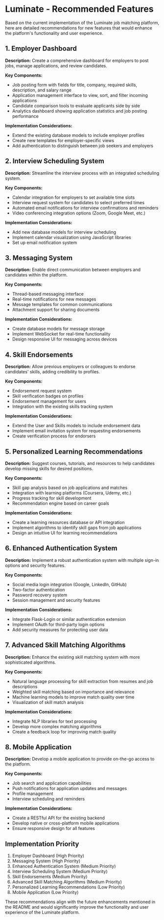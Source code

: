 # Luminate - Recommended Features

Based on the current implementation of the Luminate job matching platform, here are detailed recommendations for new features that would enhance the platform's functionality and user experience.

## 1. Employer Dashboard

**Description:** Create a comprehensive dashboard for employers to post jobs, manage applications, and review candidates.

**Key Components:**
- Job posting form with fields for title, company, required skills, description, and salary range
- Application management interface to view, sort, and filter incoming applications
- Candidate comparison tools to evaluate applicants side by side
- Analytics dashboard showing application statistics and job posting performance

**Implementation Considerations:**
- Extend the existing database models to include employer profiles
- Create new templates for employer-specific views
- Add authentication to distinguish between job seekers and employers

## 2. Interview Scheduling System

**Description:** Streamline the interview process with an integrated scheduling system.

**Key Components:**
- Calendar integration for employers to set available time slots
- Interview request system for candidates to select preferred times
- Automated email notifications for interview confirmations and reminders
- Video conferencing integration options (Zoom, Google Meet, etc.)

**Implementation Considerations:**
- Add new database models for interview scheduling
- Implement calendar visualization using JavaScript libraries
- Set up email notification system

## 3. Messaging System

**Description:** Enable direct communication between employers and candidates within the platform.

**Key Components:**
- Thread-based messaging interface
- Real-time notifications for new messages
- Message templates for common communications
- Attachment support for sharing documents

**Implementation Considerations:**
- Create database models for message storage
- Implement WebSocket for real-time functionality
- Design responsive UI for messaging across devices

## 4. Skill Endorsements

**Description:** Allow previous employers or colleagues to endorse candidates' skills, adding credibility to profiles.

**Key Components:**
- Endorsement request system
- Skill verification badges on profiles
- Endorsement management for users
- Integration with the existing skills tracking system

**Implementation Considerations:**
- Extend the User and Skills models to include endorsement data
- Implement email invitation system for requesting endorsements
- Create verification process for endorsers

## 5. Personalized Learning Recommendations

**Description:** Suggest courses, tutorials, and resources to help candidates develop missing skills for desired positions.

**Key Components:**
- Skill gap analysis based on job applications and matches
- Integration with learning platforms (Coursera, Udemy, etc.)
- Progress tracking for skill development
- Recommendation engine based on career goals

**Implementation Considerations:**
- Create a learning resources database or API integration
- Implement algorithms to identify skill gaps from job applications
- Design an intuitive UI for learning recommendations

## 6. Enhanced Authentication System

**Description:** Implement a robust authentication system with multiple sign-in options and security features.

**Key Components:**
- Social media login integration (Google, LinkedIn, GitHub)
- Two-factor authentication
- Password recovery system
- Session management and security features

**Implementation Considerations:**
- Integrate Flask-Login or similar authentication extension
- Implement OAuth for third-party login options
- Add security measures for protecting user data

## 7. Advanced Skill Matching Algorithms

**Description:** Enhance the existing skill matching system with more sophisticated algorithms.

**Key Components:**
- Natural language processing for skill extraction from resumes and job descriptions
- Weighted skill matching based on importance and relevance
- Machine learning models to improve match quality over time
- Visualization of skill match analysis

**Implementation Considerations:**
- Integrate NLP libraries for text processing
- Develop more complex matching algorithms
- Create a feedback loop for improving match quality

## 8. Mobile Application

**Description:** Develop a mobile application to provide on-the-go access to the platform.

**Key Components:**
- Job search and application capabilities
- Push notifications for application updates and messages
- Profile management
- Interview scheduling and reminders

**Implementation Considerations:**
- Create a RESTful API for the existing backend
- Develop native or cross-platform mobile applications
- Ensure responsive design for all features

## Implementation Priority

1. Employer Dashboard (High Priority)
2. Messaging System (High Priority)
3. Enhanced Authentication System (Medium Priority)
4. Interview Scheduling System (Medium Priority)
5. Skill Endorsements (Medium Priority)
6. Advanced Skill Matching Algorithms (Medium Priority)
7. Personalized Learning Recommendations (Low Priority)
8. Mobile Application (Low Priority)

These recommendations align with the future enhancements mentioned in the README and would significantly improve the functionality and user experience of the Luminate platform.